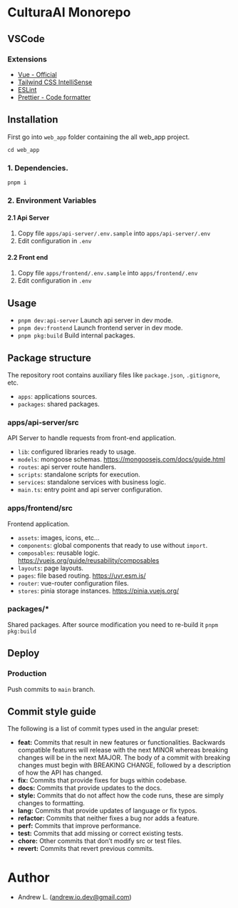 # CulturaAI Monorepo

## VSCode

### Extensions

- [Vue - Official](https://marketplace.visualstudio.com/items?itemName=Vue.volar)
- [Tailwind CSS IntelliSense](https://marketplace.visualstudio.com/items?itemName=bradlc.vscode-tailwindcss)
- [ESLint](https://marketplace.visualstudio.com/items?itemName=dbaeumer.vscode-eslint)
- [Prettier - Code formatter](https://marketplace.visualstudio.com/items?itemName=esbenp.prettier-vscode)

## Installation

First go into `web_app` folder containing the all web_app project.

```
cd web_app
```


### 1. Dependencies.

`pnpm i`

### 2. Environment Variables

#### 2.1 Api Server

1. Copy file `apps/api-server/.env.sample` into `apps/api-server/.env`
2. Edit configuration in `.env`

#### 2.2 Front end

1. Copy file `apps/frontend/.env.sample` into `apps/frontend/.env`
2. Edit configuration in `.env`

## Usage

- `pnpm dev:api-server` Launch api server in dev mode.
- `pnpm dev:frontend` Launch frontend server in dev mode.
- `pnpm pkg:build` Build internal packages.

## Package structure

The repository root contains auxiliary files like `package.json`, `.gitignore`, etc.

- `apps`: applications sources.
- `packages`: shared packages.

### apps/api-server/src

API Server to handle requests from front-end application.

- `lib`: configured libraries ready to usage.
- `models`: mongoose schemas. https://mongoosejs.com/docs/guide.html
- `routes`: api server route handlers.
- `scripts`: standalone scripts for execution.
- `services`: standalone services with business logic.
- `main.ts`: entry point and api server configuration.

### apps/frontend/src

Frontend application.

- `assets`: images, icons, etc...
- `components`: global components that ready to use without `import`.
- `composables`: reusable logic. https://vuejs.org/guide/reusability/composables
- `layouts`: page layouts.
- `pages`: file based routing. https://uvr.esm.is/
- `router`: vue-router configuration files.
- `stores`: pinia storage instances. https://pinia.vuejs.org/

### packages/\*

Shared packages. After source modification you need to re-build it `pnpm pkg:build`

## Deploy

### Production

Push commits to `main` branch.

## Commit style guide

The following is a list of commit types used in the angular preset:

- **feat:** Commits that result in new features or functionalities. Backwards compatible features will release with the next MINOR whereas breaking changes will be in the next MAJOR. The body of a commit with breaking changes must begin with BREAKING CHANGE, followed by a description of how the API has changed.
- **fix:** Commits that provide fixes for bugs within codebase.
- **docs:** Commits that provide updates to the docs.
- **style:** Commits that do not affect how the code runs, these are simply changes to formatting.
- **lang:** Commits that provide updates of language or fix typos.
- **refactor:** Commits that neither fixes a bug nor adds a feature.
- **perf:** Commits that improve performance.
- **test:** Commits that add missing or correct existing tests.
- **chore:** Other commits that don’t modify src or test files.
- **revert:** Commits that revert previous commits.

# Author

- Andrew L. (andrew.io.dev@gmail.com)
